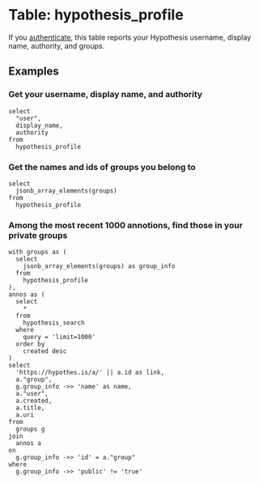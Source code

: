 # Table: hypothesis_profile

If you [authenticate](../index.md), this table reports your Hypothesis username, display name, authority, and groups.

## Examples

### Get your username, display name, and authority

```
select
  "user",
  display_name,
  authority
from
  hypothesis_profile
```

### Get the names and ids of groups you belong to

```
select
  jsonb_array_elements(groups)
from
  hypothesis_profile
```

### Among the most recent 1000 annotions, find those in your private groups

```
with groups as (
  select
    jsonb_array_elements(groups) as group_info
  from
    hypothesis_profile
),
annos as (
  select
    *
  from
    hypothesis_search
  where 
    query = 'limit=1000'
  order by
    created desc
)
select
  'https://hypothes.is/a/' || a.id as link,
  a."group",
  g.group_info ->> 'name' as name,
  a."user",
  a.created,
  a.title,
  a.uri
from 
  groups g
join
  annos a
on 
  g.group_info ->> 'id' = a."group"
where
  g.group_info ->> 'public' != 'true'
```    



